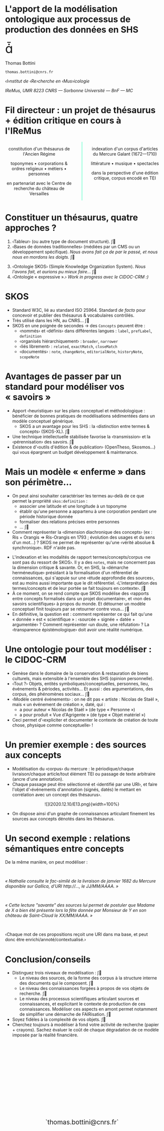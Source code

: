 <!--∫ slide title -->

# L'apport de la modélisation ontologique aux processus de production des données en SHS

<div class="wto" style="font-size:300%;"></div>

<div>

Thomas Bottini

`thomas.bottini@cnrs.fr`

_‹I›nstitut de ‹Re›cherche en ‹Mus›icologie_

_IReMus, UMR 8223 CNRS — Sorbonne Université — BnF — MC_

</div>

<!--∫ slide -->

# Fil directeur : un projet de thésaurus + édition critique en cours à l'IReMus

<div style="display: flex; text-align: center;">
<div style="width: 50%;">
<div style="margin: 1em 0;">constitution d'un thésaurus de l'Ancien Régime</div>
<div style="margin: 1em 0;">toponymes • corporations & ordres religieux • métiers • personnes</div>
<div style="margin: 1em 0;">en partenariat avec le Centre de recherche du château de Versailles</div>
</div>
<div style="border: 1px solid aquamarine; margin: 0 2em;"></div>
<div style="width: 50%;">
<div style="margin: 1em 0;">indexation d'un corpus d'articles du Mercure Galant (1672—1710)</div>
<div style="margin: 1em 0;">littérature • musique • spectacles</div>
<div style="margin: 1em 0;">dans la perspective d'une édition critique, corpus encodé en TEI</div>
</div>
</div>

<!--∫ slide -->

# Constituer un thésaurus, quatre approches ?

1. ‹Tableur› (ou autre type de document structuré).
∫🐌
2. ‹Bases de données traditionnelles› (médiées par un CMS ou un développement spécifique). <i class="gray">Nous avons fait ça de par le passé, et nous nous en mordons les doigts.</i>
∫🐌
<!-- 
<div style="font-size: 82%;">(Dans ces deux cas, le signalement de la ressource peut être favorisé par une couche de métadonnées génériques orientées publication/diffusion (ex : DCMI Metadata Terms). Mais ces MD restent relativement « extérieures » aux processus scientifiques.)</div>
-->
3. ‹Ontologie SKOS› (Simple Knowledge Organization System). <i class="gray">Nous l'avons fait, et aurions pu mieux faire…</i>
∫🐌
4. ‹Ontologie « expressive ».› <i class="gray">Work in progress avec le CIDOC-CRM :)</i>

<!--∫ slide -->

# SKOS

- Standard W3C, lié au standard ISO 25964. Standard _de facto_ pour concevoir et publier des thésaurus & vocabulaires contrôlés.
- Très utilisé dans les HN, au CNRS…
∫🐌
- SKOS en une poignée de secondes -> des `Concepts` peuvent être :
  - ‹nommés› et ‹définis› dans différentes langues : `label`, `prefLabel`, `definition`
  - ‹organisés hiérarchiquement› : `broader`, `narrower`
  - ‹liés librement› : `related`, `exactMatch`, `closeMatch`
  - ‹documentés› : `note`, `changeNote`, `editorialNote`, `historyNote`, `scopeNote`

<!--∫ slide -->

# Avantages de passer par un standard pour modéliser vos « savoirs »

- Apport ‹heuristique› sur les plans conceptuel et méthodologique : bénéficier de bonnes pratiques de modélisations sédimentées dans un modèle conceptuel générique.
  - SKOS a _un_ avantage pour les SHS : la ‹distinction entre termes & concepts› (SKOS-XL).
∫🐌
- Une technique intellectuelle stabilisée favorise la ‹transmission› et la ‹pérennisation› des savoirs.
∫🐌
- Existence d'‹outils d'édition & de publication› (OpenTheso, Skosmos…) qui vous épargnent un budget développement & maintenance.

<!--∫ slide -->

# Mais un modèle « enferme » dans son périmètre…

- On peut ainsi souhaiter caractériser les termes au-delà de ce que permet la propriété `skos:definition` :
  - associer une latitude et une longitude à un toponyme
  - établir qu'une personne a appartenu à une corporation pendant une période historique donnée
  - formaliser des relations précises entre personnes
  - …
∫🐌
- Comment représenter la ‹dimension diachronique des concepts› (ex : Ris + Orangis => Ris-Orangis en 1793 ; évolution des usages et du sens d'un mot…) ? SKOS ne permet de représenter qu'une ‹vérité absolue & synchronique›. RDF n'aide pas.

<!--∫ slide -->

- L'indexation et les modalités de rapport termes/concepts/corpus ‹ne sont pas du ressort de SKOS›. Il y a des `notes`, mais ne concernent pas la dimension critique & savante. Or, en SHS, la ‹démarche herméneutique› présidant à la formalisation d'un référentiel de connaissances, qui s'appuie sur une ‹étude approfondie des sources›, est au moins aussi importante que le dit référentiel. ‹L'interprétation des termes/concepts et de leur portée se fait toujours en contexte›.
∫🐌
- À ce moment, on se rend compte que SKOS modélise des ‹rapports entre concepts formalisés dans un projet documentaire›, et ‹non des savoirs scientifiques› à propos du monde. Et détourner un modèle conceptuel finit toujours par se retourner contre vous…
∫🐌
- En définitive, la question est : comment représenter ce qui fait qu'une « donnée » est « scientifique » : ‹sourcée + signée + datée + argumentée› ? Comment représenter ‹un doute, une réfutation› ? La ‹transparence épistémologique› doit avoir une réalité numérique.

<!--∫ slide -->

# Une ontologie pour tout modéliser : le CIDOC-CRM

- Genèse dans le domaine de la conservation & restauration de biens culturels, mais extensible à l'ensemble des SHS (opinion personnelle).
- ‹Tout ?› Objets, entités symboliques/conceptuelles, personnes, lieu, événements & périodes, activités… Et aussi : des argumentations, des corpus, des phénomènes sociaux…
∫🐌
- ‹Modèle centré événements› : on ne dit pas « artiste : Nicolas de Staël », mais « un événement de création », daté, qui :
  - a pour auteur « Nicolas de Staël » (de type « Personne »)
  - a pour produit « Vue d'Agrigente » (de type « Objet matériel »)
- Ceci permet d'‹expliciter et documenter le contexte de création de toute chose, physique comme conceptuelle› !

<!--∫ slide -->

# Un premier exemple : des sources aux concepts

- Modélisation du ‹corpus› du mercure : le périodique/chaque livraison/chaque article/tout élément TEI ou passage de texte arbitraire (ancre d'une annotation).
- Chaque passage peut être sélectionné et ‹identifié par une URI›, et faire l'objet d'‹événements d'annotation (signés, datés) le mettant en corrélation avec un concept des thésaurus›.

<!--∫ slide   -->

<div style="text-align:center;">
![](2020.12.10/E13.png){width=100%}
</div>

- On dispose ainsi d'un graphe de connaissances articulant finement les sources aux concepts dénotés dans les thésaurus.

<!--∫ slide -->

# Un second exemple : relations sémantiques entre concepts

De la même manière, on peut modéliser :

<br/>

<i>« Nathalie consulte le fac-similé de la livraison de janvier 1682 du Mercure disponible sur Gallica, d'URI http://…, le JJ/MM/AAAA. »</i>

<br/>

<i>« Cette lecture "savante" des sources lui permet de postuler que Madame de X a bien été présente lors la fête donnée par Monsieur de Y en son château de Saint-Cloud le XX/MM/AAAA. »</i>

<br/>

‹Chaque mot de ces propositions reçoit une URI dans ma base, et peut donc être enrichi/annoté/contextualisé.›

<!--∫ slide -->

# Conclusion/conseils

- Distinguez trois niveaux de modélisation :
∫🐌
  - Le niveau des sources, de la forme des corpus à la structure interne des documents qui le composent.
∫🐌
  - Le niveau des connaissances forgées à propos de vos objets de recherche.
∫🐌
  - Le niveau des processus scientifiques articulant sources et connaissances, et explicitant le contexte de production de ces connaissances. Modéliser ces aspects en amont permet notamment de simplifier une démarche de FAIRisation.
∫🐌
- Soyez fidèles à la complexité de vos objets.
∫🐌
- Cherchez toujours à modéliser à fond votre activité de recherche (papier + crayons). Sachez évaluer le coût de chaque dégradation de ce modèle imposée par la réalité financière.

<!--∫ slide -->

<div style="font-size: 150%; margin-top: 7cm; text-align: center;">
`thomas.bottini@cnrs.fr`
</div>